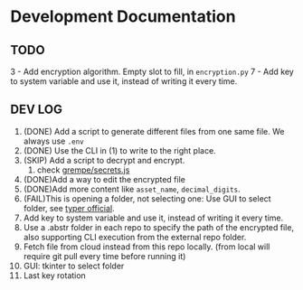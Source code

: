 # Development Documentation

## TODO

3 - Add encryption algorithm. Empty slot to fill, in `encryption.py`
7 - Add key to system variable and use it, instead of writing it every time.

## DEV LOG

1. (DONE) Add a script to generate different files from one same file. We always use `.env`
2. (DONE) Use the CLI in (1) to write to the right place.
3. (SKIP) Add a script to decrypt and encrypt.
   1. check [grempe/secrets.js](https://github.com/grempe/secrets.js)
4. (DONE)Add a way to edit the encrypted file
5. (DONE)Add more content like `asset_name`, `decimal_digits`.
6. (FAIL)This is opening a folder, not selecting one: Use GUI to select folder, see [typer official](https://typer.tiangolo.com/tutorial/launch/#locating-a-file).
7. Add key to system variable and use it, instead of writing it every time.
8. Use a .abstr folder in each repo to specify the path of the encrypted file, also supporting CLI execution from the external repo folder.
9. Fetch file from cloud instead from this repo locally. (from local will require git pull every time before running it)
10. GUI: tkinter to select folder
11. Last key rotation

